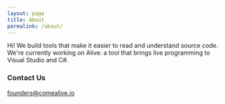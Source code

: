 ```yaml
---
layout: page
title: About
permalink: /about/
---
```


Hi! We build tools that make it easier to read and understand source code. We're currently working on Alive: a tool that brings live programming to Visual Studio and C#.


### Contact Us

[founders@comealive.io](mailto:founders@comealive.io)
